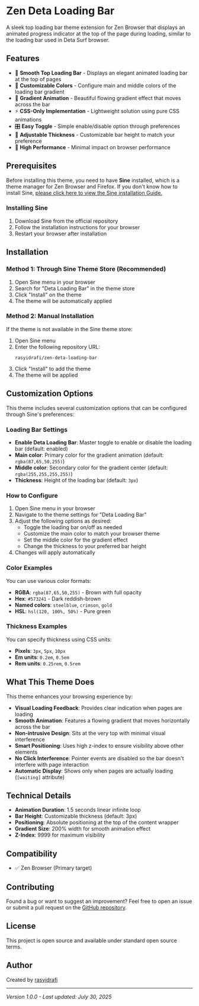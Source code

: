 # Zen Deta Loading Bar

A sleek top loading bar theme extension for Zen Browser that displays an animated progress indicator at the top of the page during loading, similar to the loading bar used in Deta Surf browser.

## Features

- 🎯 **Smooth Top Loading Bar** - Displays an elegant animated loading bar at the top of pages
- 🎨 **Customizable Colors** - Configure main and middle colors of the loading bar gradient
- 🌈 **Gradient Animation** - Beautiful flowing gradient effect that moves across the bar
- ⚡ **CSS-Only Implementation** - Lightweight solution using pure CSS animations
- 🎛️ **Easy Toggle** - Simple enable/disable option through preferences
- 📏 **Adjustable Thickness** - Customizable bar height to match your preference
- 💫 **High Performance** - Minimal impact on browser performance

## Prerequisites

Before installing this theme, you need to have **Sine** installed, which is a theme manager for Zen Browser and Firefox. If you don't know how to install Sine, [please click here to view the Sine installation Guide.](https://github.com/CosmoCreeper/Sine#%EF%B8%8F-installation)

### Installing Sine

1. Download Sine from the official repository
2. Follow the installation instructions for your browser
3. Restart your browser after installation

## Installation

### Method 1: Through Sine Theme Store (Recommended)

1. Open Sine menu in your browser
2. Search for "Deta Loading Bar" in the theme store
3. Click "Install" on the theme
4. The theme will be automatically applied

### Method 2: Manual Installation

If the theme is not available in the Sine theme store:

1. Open Sine menu
2. Enter the following repository URL:
   ```
   rasyidrafi/zen-deta-loading-bar
   ```
3. Click "Install" to add the theme
4. The theme will be applied

## Customization Options

This theme includes several customization options that can be configured through Sine's preferences:

### Loading Bar Settings

- **Enable Deta Loading Bar**: Master toggle to enable or disable the loading bar (default: enabled)
- **Main color**: Primary color for the gradient animation (default: `rgba(87,65,50,255)`)
- **Middle color**: Secondary color for the gradient center (default: `rgba(255,255,255,255)`)
- **Thickness**: Height of the loading bar (default: `3px`)

### How to Configure

1. Open Sine menu in your browser
2. Navigate to the theme settings for "Deta Loading Bar"
3. Adjust the following options as desired:
   - Toggle the loading bar on/off as needed
   - Customize the main color to match your browser theme
   - Set the middle color for the gradient effect
   - Change the thickness to your preferred bar height
4. Changes will apply automatically

### Color Examples

You can use various color formats:
- **RGBA**: `rgba(87,65,50,255)` - Brown with full opacity
- **Hex**: `#573241` - Dark reddish-brown
- **Named colors**: `steelblue`, `crimson`, `gold`
- **HSL**: `hsl(120, 100%, 50%)` - Pure green

### Thickness Examples

You can specify thickness using CSS units:
- **Pixels**: `3px`, `5px`, `10px`
- **Em units**: `0.2em`, `0.5em`
- **Rem units**: `0.25rem`, `0.5rem`

## What This Theme Does

This theme enhances your browsing experience by:

- **Visual Loading Feedback**: Provides clear indication when pages are loading
- **Smooth Animation**: Features a flowing gradient that moves horizontally across the bar
- **Non-intrusive Design**: Sits at the very top with minimal visual interference
- **Smart Positioning**: Uses high z-index to ensure visibility above other elements
- **No Click Interference**: Pointer events are disabled so the bar doesn't interfere with page interaction
- **Automatic Display**: Shows only when pages are actually loading (`[waiting]` attribute)

## Technical Details

- **Animation Duration**: 1.5 seconds linear infinite loop
- **Bar Height**: Customizable thickness (default: 3px)
- **Positioning**: Absolute positioning at the top of the content wrapper
- **Gradient Size**: 200% width for smooth animation effect
- **Z-Index**: 9999 for maximum visibility

## Compatibility

- ✅ Zen Browser (Primary target)

## Contributing

Found a bug or want to suggest an improvement? Feel free to open an issue or submit a pull request on the [GitHub repository](https://github.com/rasyidrafi/zen-deta-loading-bar/).

## License

This project is open source and available under standard open source terms.

## Author

Created by [rasyidrafi](https://github.com/rasyidrafi)

---

*Version 1.0.0 - Last updated: July 30, 2025*